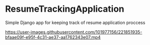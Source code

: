 # ResumeTrackingApplication
Simple Django app for keeping track of resume application proccess


https://user-images.githubusercontent.com/101977156/221851935-bfaae09f-e95f-4c31-ae37-aa1762343e07.mp4
